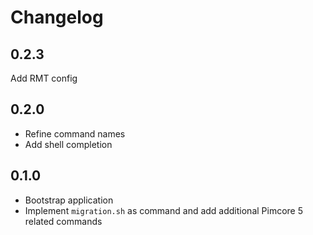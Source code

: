 Changelog
=========

0.2.3
-----

Add RMT config

0.2.0
-----

* Refine command names
* Add shell completion

0.1.0
-----

* Bootstrap application
* Implement `migration.sh` as command and add additional Pimcore 5 related commands